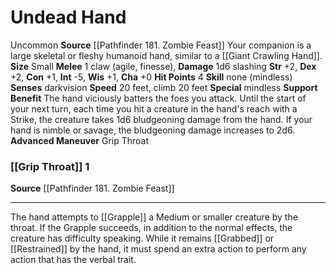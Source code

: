 ﻿---
burrow_speed: null
charisma: '+0'
climb_speed: '20'
constitution: '+1'
dexterity: '+2'
element: null
fly_speed: null
hp: '4'
id: '50'
intelligence: '-5'
land_speed: '20'
max_speed: '20'
name: Undead Hand
rarity: Uncommon
sense:
- darkvision
size: Small
skill: null
source: '[[DATABASE/source/Pathfinder 181. Zombie Feast|Pathfinder #181: Zombie Feast]]'
speed:
- 20 feet
- climb 20 feet
strength: '+2'
strength_req: '2'
swim_speed: null
trait:
- '[[DATABASE/trait/Uncommon|Uncommon]]'
type: Animal Companion
wisdom: '+1'

---
# Undead Hand

<span class="trait-uncommon item-trait">Uncommon</span>
**Source** [[Pathfinder 181. Zombie Feast]]
Your companion is a large skeletal or fleshy humanoid hand, similar to a [[Giant Crawling Hand]].
**Size** Small
**Melee** <span class="action-icon">1</span> claw (agile, finesse), **Damage** 1d6 slashing
**Str** +2, **Dex** +2, **Con** +1, **Int** -5, **Wis** +1, **Cha** +0
**Hit Points** 4
**Skill** none (mindless)
**Senses** darkvision
**Speed** 20 feet, climb 20 feet
**Special** mindless
**Support Benefit** The hand viciously batters the foes you attack. Until the start of your next turn, each time you hit a creature in the hand's reach with a Strike, the creature takes 1d6 bludgeoning damage from the hand. If your hand is nimble or savage, the bludgeoning damage increases to 2d6.
**Advanced Maneuver** Grip Throat

### [[Grip Throat]] <span class="action-icon">1</span>

**Source** [[Pathfinder 181. Zombie Feast]]

---
The hand attempts to [[Grapple]] a Medium or smaller creature by the throat. If the Grapple succeeds, in addition to the normal effects, the creature has difficulty speaking. While it remains [[Grabbed]] or [[Restrained]] by the hand, it must spend an extra action to perform any action that has the verbal trait.